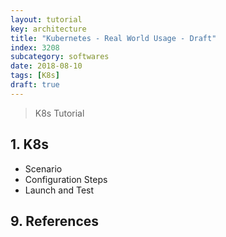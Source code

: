 ```yaml
---
layout: tutorial
key: architecture
title: "Kubernetes - Real World Usage - Draft"
index: 3208
subcategory: softwares
date: 2018-08-10
tags: [K8s]
draft: true
---
```


> K8s Tutorial

## 1. K8s
* Scenario
* Configuration Steps
* Launch and Test


## 9. References
